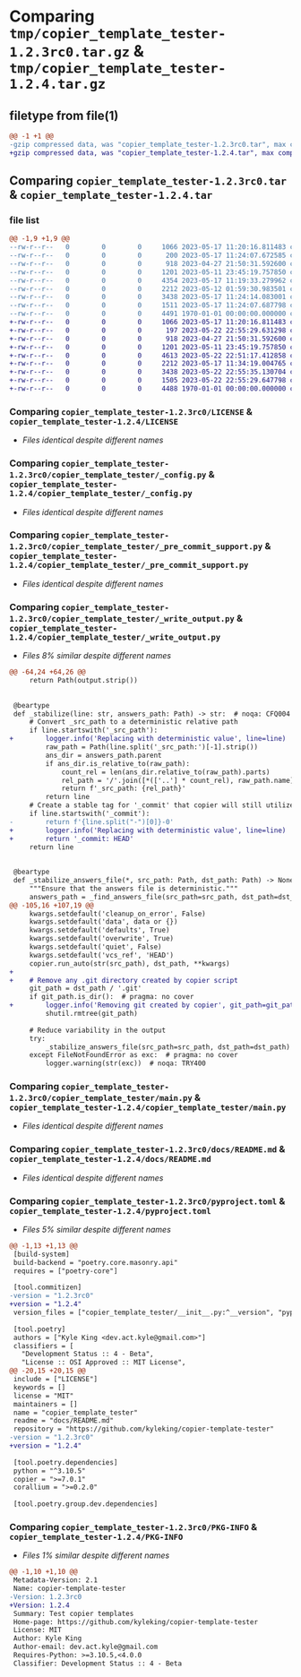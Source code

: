 # Comparing `tmp/copier_template_tester-1.2.3rc0.tar.gz` & `tmp/copier_template_tester-1.2.4.tar.gz`

## filetype from file(1)

```diff
@@ -1 +1 @@
-gzip compressed data, was "copier_template_tester-1.2.3rc0.tar", max compression
+gzip compressed data, was "copier_template_tester-1.2.4.tar", max compression
```

## Comparing `copier_template_tester-1.2.3rc0.tar` & `copier_template_tester-1.2.4.tar`

### file list

```diff
@@ -1,9 +1,9 @@
--rw-r--r--   0        0        0     1066 2023-05-17 11:20:16.811483 copier_template_tester-1.2.3rc0/LICENSE
--rw-r--r--   0        0        0      200 2023-05-17 11:24:07.672585 copier_template_tester-1.2.3rc0/copier_template_tester/__init__.py
--rw-r--r--   0        0        0      918 2023-04-27 21:50:31.592600 copier_template_tester-1.2.3rc0/copier_template_tester/_config.py
--rw-r--r--   0        0        0     1201 2023-05-11 23:45:19.757850 copier_template_tester-1.2.3rc0/copier_template_tester/_pre_commit_support.py
--rw-r--r--   0        0        0     4354 2023-05-17 11:19:33.279962 copier_template_tester-1.2.3rc0/copier_template_tester/_write_output.py
--rw-r--r--   0        0        0     2212 2023-05-12 01:59:30.983501 copier_template_tester-1.2.3rc0/copier_template_tester/main.py
--rw-r--r--   0        0        0     3438 2023-05-17 11:24:14.083001 copier_template_tester-1.2.3rc0/docs/README.md
--rw-r--r--   0        0        0     1511 2023-05-17 11:24:07.687798 copier_template_tester-1.2.3rc0/pyproject.toml
--rw-r--r--   0        0        0     4491 1970-01-01 00:00:00.000000 copier_template_tester-1.2.3rc0/PKG-INFO
+-rw-r--r--   0        0        0     1066 2023-05-17 11:20:16.811483 copier_template_tester-1.2.4/LICENSE
+-rw-r--r--   0        0        0      197 2023-05-22 22:55:29.631298 copier_template_tester-1.2.4/copier_template_tester/__init__.py
+-rw-r--r--   0        0        0      918 2023-04-27 21:50:31.592600 copier_template_tester-1.2.4/copier_template_tester/_config.py
+-rw-r--r--   0        0        0     1201 2023-05-11 23:45:19.757850 copier_template_tester-1.2.4/copier_template_tester/_pre_commit_support.py
+-rw-r--r--   0        0        0     4613 2023-05-22 22:51:17.412858 copier_template_tester-1.2.4/copier_template_tester/_write_output.py
+-rw-r--r--   0        0        0     2212 2023-05-17 11:34:19.004765 copier_template_tester-1.2.4/copier_template_tester/main.py
+-rw-r--r--   0        0        0     3438 2023-05-22 22:55:35.130704 copier_template_tester-1.2.4/docs/README.md
+-rw-r--r--   0        0        0     1505 2023-05-22 22:55:29.647798 copier_template_tester-1.2.4/pyproject.toml
+-rw-r--r--   0        0        0     4488 1970-01-01 00:00:00.000000 copier_template_tester-1.2.4/PKG-INFO
```

### Comparing `copier_template_tester-1.2.3rc0/LICENSE` & `copier_template_tester-1.2.4/LICENSE`

 * *Files identical despite different names*

### Comparing `copier_template_tester-1.2.3rc0/copier_template_tester/_config.py` & `copier_template_tester-1.2.4/copier_template_tester/_config.py`

 * *Files identical despite different names*

### Comparing `copier_template_tester-1.2.3rc0/copier_template_tester/_pre_commit_support.py` & `copier_template_tester-1.2.4/copier_template_tester/_pre_commit_support.py`

 * *Files identical despite different names*

### Comparing `copier_template_tester-1.2.3rc0/copier_template_tester/_write_output.py` & `copier_template_tester-1.2.4/copier_template_tester/_write_output.py`

 * *Files 8% similar despite different names*

```diff
@@ -64,24 +64,26 @@
     return Path(output.strip())
 
 
 @beartype
 def _stabilize(line: str, answers_path: Path) -> str:  # noqa: CFQ004
     # Convert _src_path to a deterministic relative path
     if line.startswith('_src_path'):
+        logger.info('Replacing with deterministic value', line=line)
         raw_path = Path(line.split('_src_path:')[-1].strip())
         ans_dir = answers_path.parent
         if ans_dir.is_relative_to(raw_path):
             count_rel = len(ans_dir.relative_to(raw_path).parts)
             rel_path = '/'.join([*(['..'] * count_rel), raw_path.name])
             return f'_src_path: {rel_path}'
         return line
     # Create a stable tag for '_commit' that copier will still utilize
     if line.startswith('_commit'):
-        return f'{line.split("-")[0]}-0'
+        logger.info('Replacing with deterministic value', line=line)
+        return '_commit: HEAD'
     return line
 
 
 @beartype
 def _stabilize_answers_file(*, src_path: Path, dst_path: Path) -> None:  # noqa: CFQ004
     """Ensure that the answers file is deterministic."""
     answers_path = _find_answers_file(src_path=src_path, dst_path=dst_path)
@@ -105,16 +107,19 @@
     kwargs.setdefault('cleanup_on_error', False)
     kwargs.setdefault('data', data or {})
     kwargs.setdefault('defaults', True)
     kwargs.setdefault('overwrite', True)
     kwargs.setdefault('quiet', False)
     kwargs.setdefault('vcs_ref', 'HEAD')
     copier.run_auto(str(src_path), dst_path, **kwargs)
+
+    # Remove any .git directory created by copier script
     git_path = dst_path / '.git'
     if git_path.is_dir():  # pragma: no cover
+        logger.info('Removing git created by copier', git_path=git_path)
         shutil.rmtree(git_path)
 
     # Reduce variability in the output
     try:
         _stabilize_answers_file(src_path=src_path, dst_path=dst_path)
     except FileNotFoundError as exc:  # pragma: no cover
         logger.warning(str(exc))  # noqa: TRY400
```

### Comparing `copier_template_tester-1.2.3rc0/copier_template_tester/main.py` & `copier_template_tester-1.2.4/copier_template_tester/main.py`

 * *Files identical despite different names*

### Comparing `copier_template_tester-1.2.3rc0/docs/README.md` & `copier_template_tester-1.2.4/docs/README.md`

 * *Files identical despite different names*

### Comparing `copier_template_tester-1.2.3rc0/pyproject.toml` & `copier_template_tester-1.2.4/pyproject.toml`

 * *Files 5% similar despite different names*

```diff
@@ -1,13 +1,13 @@
 [build-system]
 build-backend = "poetry.core.masonry.api"
 requires = ["poetry-core"]
 
 [tool.commitizen]
-version = "1.2.3rc0"
+version = "1.2.4"
 version_files = ["copier_template_tester/__init__.py:^__version", "pyproject.toml:^version"]
 
 [tool.poetry]
 authors = ["Kyle King <dev.act.kyle@gmail.com>"]
 classifiers = [
   "Development Status :: 4 - Beta",
   "License :: OSI Approved :: MIT License",
@@ -20,15 +20,15 @@
 include = ["LICENSE"]
 keywords = []
 license = "MIT"
 maintainers = []
 name = "copier_template_tester"
 readme = "docs/README.md"
 repository = "https://github.com/kyleking/copier-template-tester"
-version = "1.2.3rc0"
+version = "1.2.4"
 
 [tool.poetry.dependencies]
 python = "^3.10.5"
 copier = ">=7.0.1"
 corallium = ">=0.2.0"
 
 [tool.poetry.group.dev.dependencies]
```

### Comparing `copier_template_tester-1.2.3rc0/PKG-INFO` & `copier_template_tester-1.2.4/PKG-INFO`

 * *Files 1% similar despite different names*

```diff
@@ -1,10 +1,10 @@
 Metadata-Version: 2.1
 Name: copier-template-tester
-Version: 1.2.3rc0
+Version: 1.2.4
 Summary: Test copier templates
 Home-page: https://github.com/kyleking/copier-template-tester
 License: MIT
 Author: Kyle King
 Author-email: dev.act.kyle@gmail.com
 Requires-Python: >=3.10.5,<4.0.0
 Classifier: Development Status :: 4 - Beta
```

